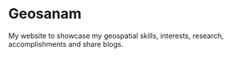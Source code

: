 # Geosanam
My website to showcase my geospatial skills, interests, research, accomplishments and share blogs.
